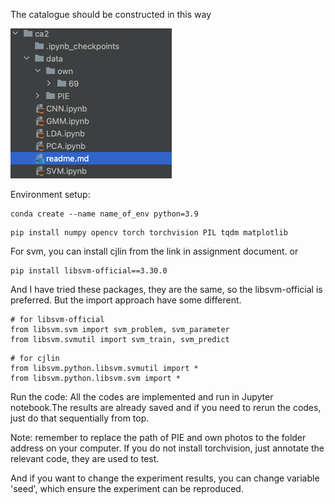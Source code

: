 The catalogue should be constructed in this way

![img.png](catalogue.png)

Environment setup:

```text
conda create --name name_of_env python=3.9
```

```text
pip install numpy opencv torch torchvision PIL tqdm matplotlib 
```

For svm, you can install cjlin from the link in assignment document.
or

```text
pip install libsvm-official==3.30.0
```

And I have tried these packages, they are the same, so the libsvm-official is preferred.
But the import approach have some different.

```text
# for libsvm-official
from libsvm.svm import svm_problem, svm_parameter
from libsvm.svmutil import svm_train, svm_predict
```

```text
# for cjlin
from libsvm.python.libsvm.svmutil import *
from libsvm.python.libsvm.svm import *
```

Run the code:
All the codes are implemented and run in Jupyter notebook.The results are already
saved and if you need to rerun the codes, just do that sequentially from top.

Note: remember to replace the path of PIE and own photos to the folder address on your
computer. If you do not install torchvision, just annotate the relevant code, they are used to test.

And if you want to change the experiment results, you can change variable 'seed', which ensure the experiment can be
reproduced.